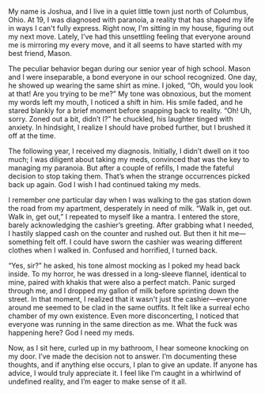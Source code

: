 My name is Joshua, and I live in a quiet little town just north of Columbus, Ohio. At 19, I was diagnosed with paranoia, a reality that has shaped my life in ways I can't fully express. Right now, I'm sitting in my house, figuring out my next move. Lately, I’ve had this unsettling feeling that everyone around me is mirroring my every move, and it all seems to have started with my best friend, Mason.

The peculiar behavior began during our senior year of high school. Mason and I were inseparable, a bond everyone in our school recognized. One day, he showed up wearing the same shirt as mine. I joked, “Oh, would you look at that! Are you trying to be me?” My tone was obnoxious, but the moment my words left my mouth, I noticed a shift in him. His smile faded, and he stared blankly for a brief moment before snapping back to reality. “Oh! Uh, sorry. Zoned out a bit, didn’t I?” he chuckled, his laughter tinged with anxiety. In hindsight, I realize I should have probed further, but I brushed it off at the time.

The following year, I received my diagnosis. Initially, I didn’t dwell on it too much; I was diligent about taking my meds, convinced that was the key to managing my paranoia. But after a couple of refills, I made the fateful decision to stop taking them. That’s when the strange occurrences picked back up again. God I wish I had continued taking my meds.

I remember one particular day when I was walking to the gas station down the road from my apartment, desperately in need of milk. “Walk in, get out. Walk in, get out,” I repeated to myself like a mantra. I entered the store, barely acknowledging the cashier’s greeting. After grabbing what I needed, I hastily slapped cash on the counter and rushed out. But then it hit me—something felt off. I could have sworn the cashier was wearing different clothes when I walked in. Confused and horrified, I turned back. 

“Yes, sir?” he asked, his tone almost mocking as I poked my head back inside. To my horror, he was dressed in a long-sleeve flannel, identical to mine, paired with khakis that were also a perfect match. Panic surged through me, and I dropped my gallon of milk before sprinting down the street. In that moment, I realized that it wasn't just the cashier—everyone around me seemed to be clad in the same outfits. It felt like a surreal echo chamber of my own existence. Even more disconcerting, I noticed that everyone was running in the same direction as me. What the fuck was happening here? God I need my meds.

Now, as I sit here, curled up in my bathroom, I hear someone knocking on my door. I’ve made the decision not to answer. I’m documenting these thoughts, and if anything else occurs, I plan to give an update. If anyone has advice, I would truly appreciate it. I feel like I’m caught in a whirlwind of undefined reality, and I’m eager to make sense of it all.
